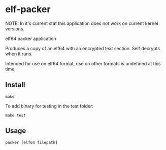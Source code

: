 # elf-packer

NOTE: In it's current stat this application does not work on current kernel versions.

elf64 packer application

Produces a copy of an elf64 with an encrypted text section. Self decrypts when it runs.

Intended for use on elf64 format, use on other formats is undefined at this time.

## Install
`make`

To add binary for testing in the test folder:

`make test`

## Usage

`packer [elf64 filepath]`
